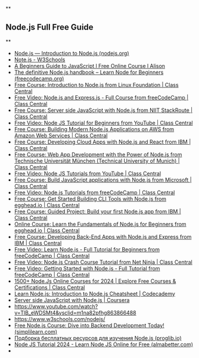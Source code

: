 **

## Node.js Full Free Guide

**

 - [Node.js — Introduction to Node.js (nodejs.org)](https://nodejs.org/en/learn/getting-started/introduction-to-nodejs)
 - [Note.js - W3Schools](https://www.w3schools.com/nodejs/default.asp)
 - [A Beginners Guide to JavaScript l Free Online Course l Alison](https://alison.com/course/a-beginners-guide-to-javascript?utm_source=bing&utm_medium=cpc&utm_campaign=530823755&utm_content=1358998875757130&utm_term=kwd-84938561447277:loc-122&msclkid=b303b71906d616ee0617d1e00203bee1)
 - [The definitive Node.js handbook – Learn Node for Beginners (freecodecamp.org)](https://www.freecodecamp.org/news/the-definitive-node-js-handbook-6912378afc6e/)
 - [Free Course: Introduction to Node.js from Linux Foundation | Class Central](https://www.classcentral.com/course/node-js-the-linux-foundation-introduction-to-node-33535)
 - [Free Video: Node.js and Express.js - Full Course from freeCodeCamp | Class Central](https://www.classcentral.com/course/freecodecamp-node-js-and-express-js-full-course-57065)
 - [Free Course: Server side JavaScript with Node.js from NIIT StackRoute | Class Central](https://www.classcentral.com/course/server-side-javascript-with-nodejs-80421)
 - [Free Video: Node JS Tutorial for Beginners from YouTube | Class Central](https://www.classcentral.com/course/youtube-node-js-tutorial-for-beginners-45761)
 - [Free Course: Building Modern Node.js Applications on AWS from Amazon Web Services | Class Central](https://www.classcentral.com/course/building-modern-node-applications-on-aws-21619)
 - [Free Course: Developing Cloud Apps with Node.js and React from IBM | Class Central](https://www.classcentral.com/course/node-js-25446)
 - [Free Course: Web App Development with the Power of Node.js from Technische Universität München (Technical University of Munich) | Class Central](https://www.classcentral.com/course/node-js-technische-universitat-munchen-web-app-de-10245)
 - [Free Video: Node JS Tutorials from YouTube | Class Central](https://www.classcentral.com/course/youtube-node-js-tutorials-71147)
 - [Free Course: Build JavaScript applications with Node.js from Microsoft | Class Central](https://www.classcentral.com/course/microsoft-learn-build-javascript-applications-with-node-js-62447)
 - [Free Video: Node.js Tutorials from freeCodeCamp | Class Central](https://www.classcentral.com/course/freecodecamp-node-js-tutorials-56990)
 - [Free Course: Get Started Building CLI Tools with Node.js from egghead.io | Class Central](https://www.classcentral.com/course/egghead-io-get-started-building-cli-tools-with-node-js-118085)
 - [Free Course: Guided Project: Build your first Node.js app from IBM | Class Central](https://www.classcentral.com/course/node-js-ibm-guided-project-build-your-first-node--125913)
 - [Online Course: Learn the Fundamentals of Node.js for Beginners from egghead.io | Class Central](https://www.classcentral.com/course/egghead-io-learn-the-fundamentals-of-node-js-for-beginners-118484)
 - [Free Course: Developing Back-End Apps with Node.js and Express from IBM | Class Central](https://www.classcentral.com/course/developing-backend-apps-with-nodejs-and-express-119595)
 - [Free Video: Learn Node.js - Full Tutorial for Beginners from freeCodeCamp | Class Central](https://www.classcentral.com/course/freecodecamp-learn-node-js-full-tutorial-for-beginners-105083)
 - [Free Video: Node.js Crash Course Tutorial from Net Ninja | Class Central](https://www.classcentral.com/course/youtube-node-js-crash-course-tutorial-45804)
 - [Free Video: Getting Started with Node.js - Full Tutorial from freeCodeCamp | Class Central](https://www.classcentral.com/course/freecodecamp-getting-started-with-node-js-full-tutorial-57850)
 - [1500+ Node.Js Online Courses for 2024 | Explore Free Courses & Certifications | Class Central](https://www.classcentral.com/subject/nodejs?free=true)
 - [Learn Node.js: Introduction to Node.js Cheatsheet | Codecademy](https://www.codecademy.com/learn/learn-node-js/modules/intro-to-node-js/cheatsheet)
 - [Server side JavaScript with Node.js | Coursera](https://www.coursera.org/learn/server-side-javascript-with-nodejs?msockid=168cb4efcd6360c70e27a056cc9961ef)
 - https://www.youtube.com/watch?v=TlB_eWDSMt4&ysclid=m1na82pfhg863866488
 - https://www.w3schools.com/nodejs/
 - [Free Node.js Course: Dive into Backend Development Today! (simplilearn.com)](https://www.simplilearn.com/learn-nodejs-basics-free-course-skillup)
 - [Подборка бесплатных ресурсов для изучения Node.js (proglib.io)](https://proglib.io/p/nodejs-resources)
 - [Node JS Tutorial 2024 - Learn Node JS Online for Free (almabetter.com)](https://www.almabetter.com/bytes/tutorials/nodejs)
 - 

